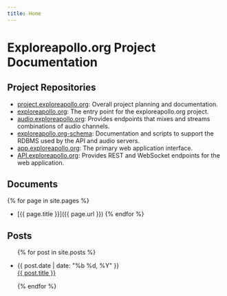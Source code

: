 ```yaml
---
title: Home
---
```


# Exploreapollo.org Project Documentation

## Project Repositories

- [project.exploreapollo.org](https://github.com/UTD-CRSS/project.exploreapollo.org): Overall project planning and documentation.
- [exploreapollo.org](https://github.com/UTD-CRSS/exploreapollo.org): The entry point for the exploreapollo.org project.
- [audio.exploreapollo.org](https://github.com/UTD-CRSS/audio.exploreapollo.org): Provides endpoints that mixes and streams combinations of audio channels.
- [exploreapollo.org-schema](https://github.com/UTD-CRSS/exploreapollo.org-schema): Documentation and scripts to support the RDBMS used by the API and audio servers.
- [app.exploreapollo.org](https://github.com/UTD-CRSS/app.exploreapollo.org): The primary web application interface.
- [API.exploreapollo.org](https://github.com/UTD-CRSS/API.exploreapollo.org): Provides REST and WebSocket endpoints for the web application.

## Documents

{% for page in site.pages %}
- [{{ page.title }}]({{ page.url }})
{% endfor %}

## Posts

<ul>

{% for post in site.posts %}

<li>
<div class="post-date">
<span>{{ post.date | date: "%b %d, %Y" }}</span>
</div>
<div class="title">
<a href="{{ post.url | prepend: site.baseurl }}">{{ post.title }}</a>
</div>
</li>

{% endfor %}

</ul>
